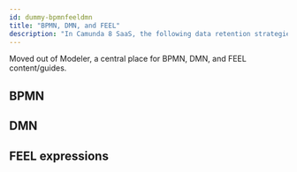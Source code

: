 ```yaml
---
id: dummy-bpmnfeeldmn
title: "BPMN, DMN, and FEEL"
description: "In Camunda 8 SaaS, the following data retention strategies are implemented. This is necessary as the amount of data can grow significantly over time."
---
```


Moved out of Modeler, a central place for BPMN, DMN, and FEEL content/guides.

## BPMN

## DMN

## FEEL expressions
